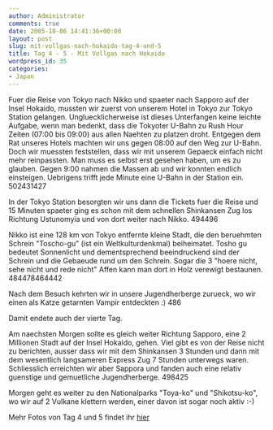```yaml
---
author: Administrator
comments: true
date: 2005-10-06 14:41:36+00:00
layout: post
slug: mit-vollgas-nach-hokaido-tag-4-und-5
title: Tag 4 - 5 - Mit Vollgas nach Hokaido
wordpress_id: 35
categories:
- Japan
---
```


Fuer die Reise von Tokyo nach Nikko und spaeter nach Sapporo auf der Insel Hokaido, mussten wir zuerst von unserem Hotel in Tokyo zur Tokyo Station gelangen. Ungluecklicherweise ist dieses Unterfangen keine leichte Aufgabe, wenn man bedenkt, dass die Tokyoter U-Bahn zu Rush Hour Zeiten (07:00 bis 09:00) aus allen Naehten zu platzen droht. Entgegen dem Rat unseres Hotels machten wir uns gegen 08:00 auf den Weg zur U-Bahn. Doch wir muessten feststellen, dass wir mit unserem Gepaeck einfach nicht mehr reinpassten. Man muss es selbst erst gesehen haben, um es zu glauben. Gegen 9:00 nahmen die Massen ab und wir konnten endlich einsteigen. Uebrigens trifft jede Minute eine U-Bahn in der Station ein.
502431427


In der Tokyo Station besorgten wir uns dann die Tickets fuer die Reise und 15 Minuten spaeter ging es schon mit dem schnellen Shinkansen Zug los Richtung Ustunomyia und von dort weiter nach Nikko.
494496

Nikko ist eine 128 km von Tokyo entfernte kleine Stadt, die den beruehmten Schrein "Toscho-gu" (ist ein Weltkulturdenkmal) beiheimatet. Tosho gu bedeutet Sonnenlicht und dementsprechend beeindruckend sind der Schrein und die Gebaeude rund um den Schrein. Sogar die 3 "hoere nicht, sehe nicht und rede nicht" Affen kann man dort in Holz verewigt bestaunen. 
484478464442

Nach dem Besuch kehrten wir in unsere Jugendherberge zurueck, wo wir einen als Katze getarnten Vampir entdeckten :)
486

Damit endete auch der vierte Tag.


Am naechsten Morgen sollte es gleich weiter Richtung Sapporo, eine 2 Millionen Stadt auf der Insel Hokaido, gehen.  Viel gibt es von der Reise nicht zu berichten, ausser dass wir mit dem Shinkansen 3 Stunden und dann mit dem wesentlich langsameren Express Zug 7 Stunden unterwegs waren. Schliesslich erreichten wir aber Sappora und fanden auch eine relativ guenstige und gemuetliche Jugendherberge. 
498425


Morgen geht es weiter zu den Nationalparks "Toya-ko" und "Shikotsu-ko", wo wir auf 2 Vulkane klettern werden, einer davon ist sogar noch aktiv :-)

<div class="map" url="Japan/Hokaido_Vulkane.kml"></div>

Mehr Fotos von Tag 4 und 5 findet ihr [hier](http://www.weltreiseblog.com/wp-gallery2.php?g2_view=core.ShowItem&g2_itemId=421)
